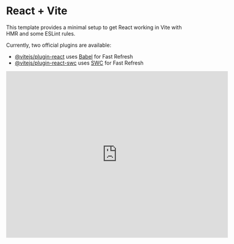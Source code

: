 # React + Vite

This template provides a minimal setup to get React working in Vite with HMR and some ESLint rules.

Currently, two official plugins are available:

- [@vitejs/plugin-react](https://github.com/vitejs/vite-plugin-react/blob/main/packages/plugin-react/README.md) uses [Babel](https://babeljs.io/) for Fast Refresh
- [@vitejs/plugin-react-swc](https://github.com/vitejs/vite-plugin-react-swc) uses [SWC](https://swc.rs/) for Fast Refresh




<iframe src="https://www.google.com/maps/embed?pb=!1m18!1m12!1m3!1d3889.06256373518!2d77.59853247507525!3d12.903698587405495!2m3!1f0!2f0!3f0!3m2!1i1024!2i768!4f13.1!3m3!1m2!1s0x3bae15ef633547f7%3A0x2208210cdde85ebd!2sIkonMytri%20Services%20Private%20Limited!5e0!3m2!1sen!2sin!4v1728046161639!5m2!1sen!2sin" width="600" height="450" style="border:0;" allowfullscreen="" loading="lazy" referrerpolicy="no-referrer-when-downgrade"></iframe>